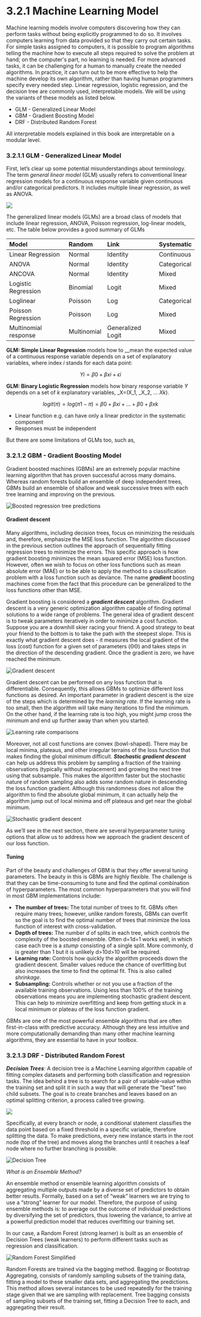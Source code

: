 # 3.2.1 Machine Learning Model

Machine learning models involve computers discovering how they can perform tasks without being explicitly programmed to do so. It involves computers learning from data provided so that they carry out certain tasks. For simple tasks assigned to computers, it is possible to program algorithms telling the machine how to execute all steps required to solve the problem at hand; on the computer's part, no learning is needed. For more advanced tasks, it can be challenging for a human to manually create the needed algorithms. In practice, it can turn out to be more effective to help the machine develop its own algorithm, rather than having human programmers specify every needed step. Linear regression, logistic regression, and the decision tree are commonly used, interpretable models. We will be using the variants of these models as listed below.

* GLM - Generalized Linear Model
* GBM - Gradient Boosting Model
* DRF - Distributed Random Forest

All interpretable models explained in this book are interpretable on a modular level.

### 3.2.1.1 GLM - Generalized Linear Model

 First, let’s clear up some potential misunderstandings about terminology.  The term _general linear model_ \(GLM\) usually refers to conventional linear regression models for a continuous response variable given continuous and/or categorical predictors. It includes multiple linear regression, as well as ANOVA.

![](../../.gitbook/assets/image.png)

The generalized linear models \(GLMs\) are a broad class of models that include linear regression, ANOVA, Poisson regression, log-linear models, etc. The table below provides a good summary of GLMs



| **Model** | **Random** | **Link** | **Systematic** |
| :--- | :--- | :--- | :--- |
| Linear Regression | Normal | Identity | Continuous |
| ANOVA | Normal | Identity | Categorical |
| ANCOVA | Normal | Identity | Mixed |
| Logistic Regression | Binomial | Logit | Mixed |
| Loglinear | Poisson | Log | Categorical |
| Poisson Regression | Poisson | Log | Mixed |
| Multinomial response | Multinomial | Generalized Logit | Mixed |

**GLM: Simple Linear Regression** models how to __mean the expected value of a continuous response variable depends on a set of explanatory variables, where index _i_ stands for each data point:

$$
Yi=β0+βxi+ϵi
$$

**GLM: Binary Logistic Regression** models how binary response variable _Y_ depends on a set of _k_ explanatory variables, _X=\(X_1, _X_2, ... _Xk_\). 

$$
logit(π)=log(π1−π)=β0+βxi+…+β0+βxk
$$

* Linear function e.g. can have only a linear predictor in the systematic component
* Responses must be independent

But there are some limitations of GLMs too, such as,

### 3.2.1.2 GBM - Gradient Boosting Model

Gradient boosted machines \(GBMs\) are an extremely popular machine learning algorithm that has proven successful across many domains. Whereas random forests build an ensemble of deep independent trees, GBMs build an ensemble of shallow and weak successive trees with each tree learning and improving on the previous.

![Boosted regression tree predictions](../../.gitbook/assets/boosted_stumps-1-.gif)

#### Gradient descent <a id="gradient-descent"></a>

Many algorithms, including decision trees, focus on minimizing the residuals and, therefore, emphasize the MSE loss function. The algorithm discussed in the previous section outlines the approach of sequentially fitting regression trees to minimize the errors. This specific approach is how gradient boosting minimizes the mean squared error \(MSE\) loss function. However, often we wish to focus on other loss functions such as mean absolute error \(MAE\) or to be able to apply the method to a classification problem with a loss function such as deviance. The name _**gradient**_ boosting machines come from the fact that this procedure can be generalized to the loss functions other than MSE.

Gradient boosting is considered a _**gradient descent**_ algorithm. Gradient descent is a very generic optimization algorithm capable of finding optimal solutions to a wide range of problems. The general idea of gradient descent is to tweak parameters iteratively in order to minimize a cost function. Suppose you are a downhill skier racing your friend. A good strategy to beat your friend to the bottom is to take the path with the steepest slope. This is exactly what gradient descent does - it measures the local gradient of the loss \(cost\) function for a given set of parameters \(ΘΘ\) and takes steps in the direction of the descending gradient. Once the gradient is zero, we have reached the minimum.

![Gradient descent](http://uc-r.github.io/public/images/analytics/gbm/gradient_descent.png)

Gradient descent can be performed on any loss function that is differentiable. Consequently, this allows GBMs to optimize different loss functions as desired. An important parameter in gradient descent is the size of the steps which is determined by the _learning rate_. If the learning rate is too small, then the algorithm will take many iterations to find the minimum. On the other hand, if the learning rate is too high, you might jump cross the minimum and end up further away than when you started.

![Learning rate comparisons](http://uc-r.github.io/public/images/analytics/gbm/learning_rate_comparison.png)

Moreover, not all cost functions are convex \(bowl-shaped\). There may be local minima, plateaus, and other irregular terrains of the loss function that makes finding the global minimum difficult. _**Stochastic gradient descent**_ can help us address this problem by sampling a fraction of the training observations \(typically without replacement\) and growing the next tree using that subsample. This makes the algorithm faster but the stochastic nature of random sampling also adds some random nature in descending the loss function gradient. Although this randomness does not allow the algorithm to find the absolute global minimum, it can actually help the algorithm jump out of local minima and off plateaus and get near the global minimum.

![Stochastic gradient descent](http://uc-r.github.io/public/images/analytics/gbm/stochastic_gradient_descent.png)

As we’ll see in the next section, there are several hyperparameter tuning options that allow us to address how we approach the gradient descent of our loss function.

#### Tuning <a id="tuning"></a>

Part of the beauty and challenges of GBM is that they offer several tuning parameters. The beauty in this is GBMs are highly flexible. The challenge is that they can be time-consuming to tune and find the optimal combination of hyperparameters. The most common hyperparameters that you will find in most GBM implementations include:

* **The number of trees:** The total number of trees to fit. GBMs often require many trees; however, unlike random forests, GBMs can overfit so the goal is to find the optimal number of trees that minimize the loss function of interest with cross-validation.
* **Depth of trees:** The number _d_ of splits in each tree, which controls the complexity of the boosted ensemble. Often d=1d=1 works well, in which case each tree is a _stump_ consisting of a single split. More commonly, d is greater than 1 but it is unlikely d&gt;10d&gt;10 will be required.
* **Learning rate:** Controls how quickly the algorithm proceeds down the gradient descent. Smaller values reduce the chance of overfitting but also increases the time to find the optimal fit. This is also called _shrinkage_.
* **Subsampling:** Controls whether or not you use a fraction of the available training observations. Using less than 100% of the training observations means you are implementing stochastic gradient descent. This can help to minimize overfitting and keep from getting stuck in a local minimum or plateau of the loss function gradient.

GBMs are one of the most powerful ensemble algorithms that are often first-in-class with predictive accuracy. Although they are less intuitive and more computationally demanding than many other machine learning algorithms, they are essential to have in your toolbox.

### 3.2.1.3 DRF - Distributed Random Forest

_**Decision Trees**:_ A decision tree is a Machine Learning algorithm capable of fitting complex datasets and performing both classification and regression tasks. The idea behind a tree is to search for a pair of variable-value within the training set and split it in such a way that will generate the "best" two child subsets. The goal is to create branches and leaves based on an optimal splitting criterion, a process called tree growing. 

![](../../.gitbook/assets/image%20%2812%29.png)

Specifically, at every branch or node, a conditional statement classifies the data point based on a fixed threshold in a specific variable, therefore splitting the data. To make predictions, every new instance starts in the root node \(top of the tree\) and moves along the branches until it reaches a leaf node where no further branching is possible.

![Decision Tree](../../.gitbook/assets/image%20%286%29.png)

_What is an Ensemble Method?_

An ensemble method or ensemble learning algorithm consists of aggregating multiple outputs made by a diverse set of predictors to obtain better results. Formally, based on a set of “weak” learners we are trying to use a “strong” learner for our model. Therefore, the purpose of using ensemble methods is: to average out the outcome of individual predictions by diversifying the set of predictors, thus lowering the variance, to arrive at a powerful prediction model that reduces overfitting our training set.

In our case, a Random Forest \(strong learner\) is built as an ensemble of Decision Trees \(weak learners\) to perform different tasks such as regression and classification.

![Random Forest Simplified](../../.gitbook/assets/image%20%283%29.png)

Random Forests are trained via the bagging method. Bagging or Bootstrap Aggregating, consists of randomly sampling subsets of the training data, fitting a model to these smaller data sets, and aggregating the predictions. This method allows several instances to be used repeatedly for the training stage given that we are sampling with replacement. Tree bagging consists of sampling subsets of the training set, fitting a Decision Tree to each, and aggregating their result.



